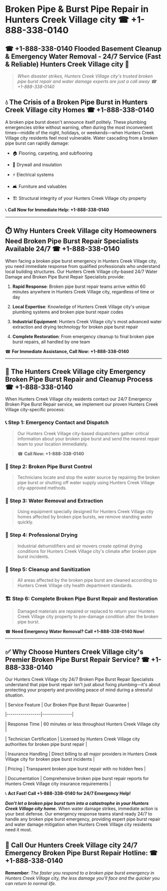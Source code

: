 # Broken Pipe & Burst Pipe Repair in Hunters Creek Village city ☎ +1-888-338-0140  
## ☎ +1-888-338-0140 Flooded Basement Cleanup & Emergency Water Removal - 24/7 Service (Fast & Reliable) Hunters Creek Village city 🚨  

> *When disaster strikes, Hunters Creek Village city's trusted broken pipe burst repair and water damage experts are just a call away ☎ +1-888-338-0140*  

## 💧 The Crisis of a Broken Pipe Burst in Hunters Creek Village city Homes ☎ +1-888-338-0140  

A broken pipe burst doesn't announce itself politely. These plumbing emergencies strike without warning, often during the most inconvenient times—middle of the night, holidays, or weekends—when Hunters Creek Village city residents feel most vulnerable. Water cascading from a broken pipe burst can rapidly damage:  

* 🏠 Flooring, carpeting, and subflooring  
* 🧱 Drywall and insulation  
* ⚡ Electrical systems  
* 🛋️ Furniture and valuables  
* 🏗️ Structural integrity of your Hunters Creek Village city property  

📞 **Call Now for Immediate Help: +1-888-338-0140**  

---  

## ⏱️ Why Hunters Creek Village city Homeowners Need Broken Pipe Burst Repair Specialists Available 24/7 ☎ +1-888-338-0140  

When facing a broken pipe burst emergency in Hunters Creek Village city, you need immediate response from qualified professionals who understand local building structures. Our Hunters Creek Village city-based 24/7 Water Damage and Broken Pipe Burst Repair Specialists provide:  

1. **Rapid Response**: Broken pipe burst repair teams arrive within 60 minutes anywhere in Hunters Creek Village city, regardless of time or day  
2. **Local Expertise**: Knowledge of Hunters Creek Village city's unique plumbing systems and broken pipe burst repair codes  
3. **Industrial Equipment**: Hunters Creek Village city's most advanced water extraction and drying technology for broken pipe burst repair  
4. **Complete Restoration**: From emergency cleanup to final broken pipe burst repairs, all handled by one team  

☎ **For Immediate Assistance, Call Now: +1-888-338-0140**  

---  

## 🔧 The Hunters Creek Village city Emergency Broken Pipe Burst Repair and Cleanup Process ☎ +1-888-338-0140  

When Hunters Creek Village city residents contact our 24/7 Emergency Broken Pipe Burst Repair service, we implement our proven Hunters Creek Village city-specific process:  

### 📞 Step 1: Emergency Contact and Dispatch  
> Our Hunters Creek Village city-based dispatchers gather critical information about your broken pipe burst and send the nearest repair team to your location immediately.  
> ☎ **Call Now: +1-888-338-0140**  

### 🚿 Step 2: Broken Pipe Burst Control  
> Technicians locate and stop the water source by repairing the broken pipe burst or shutting off water supply using Hunters Creek Village city-approved methods.  

### 🌊 Step 3: Water Removal and Extraction  
> Using equipment specially designed for Hunters Creek Village city homes affected by broken pipe bursts, we remove standing water quickly.  

### 💨 Step 4: Professional Drying  
> Industrial dehumidifiers and air movers create optimal drying conditions for Hunters Creek Village city's climate after broken pipe burst incidents.  

### 🧼 Step 5: Cleanup and Sanitization  
> All areas affected by the broken pipe burst are cleaned according to Hunters Creek Village city health department standards.  

### 🏗️ Step 6: Complete Broken Pipe Burst Repair and Restoration  
> Damaged materials are repaired or replaced to return your Hunters Creek Village city property to pre-damage condition after the broken pipe burst.  

☎ **Need Emergency Water Removal? Call +1-888-338-0140 Now!**  

---  

## ✅ Why Choose Hunters Creek Village city's Premier Broken Pipe Burst Repair Service? ☎ +1-888-338-0140  

Our Hunters Creek Village city 24/7 Broken Pipe Burst Repair Specialists understand that pipe burst repair isn't just about fixing plumbing—it's about protecting your property and providing peace of mind during a stressful situation.  

| Service Feature | Our Broken Pipe Burst Repair Guarantee |  
|-----------------|---------------|  
| Response Time | 60 minutes or less throughout Hunters Creek Village city |  
| Technician Certification | Licensed by Hunters Creek Village city authorities for broken pipe burst repair |  
| Insurance Handling | Direct billing to all major providers in Hunters Creek Village city for broken pipe burst incidents |  
| Pricing | Transparent broken pipe burst repair with no hidden fees |  
| Documentation | Comprehensive broken pipe burst repair reports for Hunters Creek Village city insurance requirements |  

📞 **Act Fast! Call +1-888-338-0140 for 24/7 Emergency Help!**  

***Don't let a broken pipe burst turn into a catastrophe in your Hunters Creek Village city home.*** When water damage strikes, immediate action is your best defense. Our emergency response teams stand ready 24/7 to handle any broken pipe burst emergency, providing expert pipe burst repair and water damage mitigation when Hunters Creek Village city residents need it most.  

## 📱 Call Our Hunters Creek Village city 24/7 Emergency Broken Pipe Burst Repair Hotline: ☎ +1-888-338-0140  

**Remember**: *The faster you respond to a broken pipe burst emergency in Hunters Creek Village city, the less damage you'll face and the quicker you can return to normal life.*